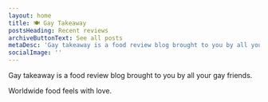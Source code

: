 ```yaml
---
layout: home
title: 🍽 Gay Takeaway
postsHeading: Recent reviews
archiveButtonText: See all posts
metaDesc: 'Gay takeaway is a food review blog brought to you by all your gay friends'
socialImage: ''
---
```


Gay takeaway is a food review blog brought to you by all your gay friends.

Worldwide food feels with love.

